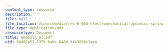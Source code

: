 ```yaml
---
content_type: resource
description: ''
file: null
file_location: /coursemedia/res-6-003-electromechanical-dynamics-spring-2009/86492a57837b6abc048d14e3856c3ae4_emdsoln_03.pdf
file_type: application/pdf
resourcetype: Document
title: emdsoln_03.pdf
uid: 86492a57-837b-6abc-048d-14e3856c3ae4
---
```

